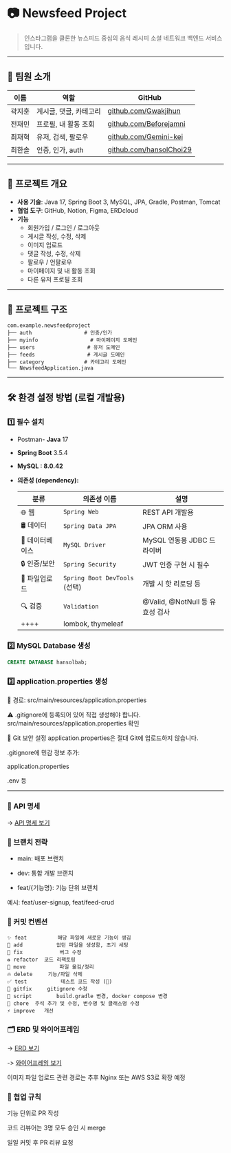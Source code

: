 # 📷 Newsfeed Project

> 인스타그램을 클론한 뉴스피드 중심의 음식 레시피 소셜 네트워크 백엔드 서비스입니다.

---

## 👥 팀원 소개

| 이름  | 역할            | GitHub                                    |
|-----|---------------|-------------------------------------------|
| 곽지훈 | 게시글, 댓글, 카테고리 | [github.com/Gwakjihun](https://github.com/Gwakjihun) |
| 전재민 | 프로필, 내 활동 조회  | [github.com/Beforejamni](https://github.com/Beforejamni) |
| 최재혁 | 유저, 검색, 팔로우   | [github.com/Gemini-kei](https://github.com/Gemini-kei) |
| 최한솔 | 인증, 인가, auth  | [github.com/hansolChoi29](https://github.com/hansolChoi29) |


---

## 🚀 프로젝트 개요

- **사용 기술**: Java 17, Spring Boot 3, MySQL, JPA, Gradle, Postman, Tomcat
- **협업 도구**: GitHub, Notion, Figma, ERDcloud
- **기능**
    - 회원가입 / 로그인 / 로그아웃
    - 게시글 작성, 수정, 삭제
    - 이미지 업로드
    - 댓글 작성, 수정, 삭제
    - 팔로우 / 언팔로우
    - 마이페이지 및 내 활동 조회
    - 다른 유저 프로필 조회

---

## 🧱 프로젝트 구조

```
com.example.newsfeedproject
├── auth                 # 인증/인가
├── myinfo                 # 마이페이지 도메인
├── users                 # 유저 도메인
├── feeds                 # 게시글 도메인
├── category             # 카테고리 도메인
└── NewsfeedApplication.java

```


---

## 🛠️ 환경 설정 방법 (로컬 개발용)

### 1️⃣ 필수 설치

- Postman- **Java** 17
- **Spring Boot** 3.5.4
- **MySQL : 8.0.42**
- **의존성 (dependency):**

  | 분류         | 의존성 이름                           | 설명                           |
  | ---------   | ---------------------------------- | --------------------------    |
  | 🌐 웹        | `Spring Web`                       | REST API 개발용                |
  | 🛢 데이터     | `Spring Data JPA`                  | JPA ORM 사용                   |
  | 🐬 데이터베이스 | `MySQL Driver`                     | MySQL 연동용 JDBC 드라이버        |
  | 🔒 인증/보안   | `Spring Security`                  | JWT 인증 구현 시 필수             |
  | 💾 파일업로드   | `Spring Boot DevTools` (선택)       | 개발 시 핫 리로딩 등              |
  | 🔍 검증       | `Validation`                       | @Valid, @NotNull 등 유효성 검사  |
  |    ++++      |  lombok, thymeleaf                |  

### 2️⃣ MySQL Database 생성

```sql
CREATE DATABASE hansolbab;
```
### 3️⃣ application.properties 생성
📁 경로: src/main/resources/application.properties

⚠️ .gitignore에 등록되어 있어 직접 생성해야 합니다.
src/main/resources/application.properties 확인

🔐 Git 보안 설정
application.properties은 절대 Git에 업로드하지 않습니다.

.gitignore에 민감 정보 추가:

application.properties

.env 등

---

### 📮 API 명세


-> [API 명세 보기](https://www.notion.so/teamsparta/API-Auth-User-Newsfeed-Comment-Like-Follow-2402dc3ef51481efb322e0e4143bb9d3?source=copy_link)


### 📝 브랜치 전략
- main: 배포 브랜치

- dev: 통합 개발 브랜치

- feat/{기능명}: 기능 단위 브랜치

예시: feat/user-signup, feat/feed-crud

### 📄 커밋 컨벤션
```
✨ feat          해당 파일에 새로운 기능이 생김
🎉 add           없던 파일을 생성함, 초기 세팅
🐛 fix	         버그 수정
♻️ refactor	 코드 리팩토링
🚚 move	         파일 옮김/정리
🔥 delete	 기능/파일 삭제
✅ test	         테스트 코드 작성 (🧪)
🙈 gitfix	 gitignore 수정
🔨 script        build.gradle 변경, docker compose 변경
📝 chore	 주석 추가 및 수정, 변수명 및 클래스명 수정
⚡️ improve	 개선
```

### 🗂️ ERD 및 와이어프레임
-> [ERD 보기](https://github.com/Gwakjihun/newsfeed-project/issues/1#issue-3296282885)

-> [와이어프레임 보기](https://www.figma.com/design/9s9IO9PjGv81v5QjRcTJK3/Untitled?node-id=108-1652&p=f&t=VUZgk8B7Ab3JiaL6-0)

이미지 파일 업로드 관련 경로는 추후 Nginx 또는 AWS S3로 확장 예정

### 🙌 협업 규칙
기능 단위로 PR 작성

코드 리뷰어는 3명 모두 승인 시 merge

일일 커밋 후 PR 리뷰 요청
